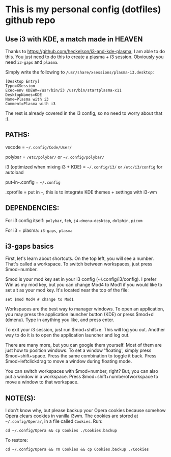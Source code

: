 # This is my personal config (dotfiles) github repo


## Use i3 with KDE, a match made in HEAVEN

Thanks to https://github.com/heckelson/i3-and-kde-plasma, I am able to do this. You just need to do this 
to create a plasma + i3 session. Obviously you need `i3-gaps` and `plasma`.

Simply write the following to `/usr/share/xsessions/plasma-i3.desktop`:
```
[Desktop Entry]
Type=XSession
Exec=env KDEWM=/usr/bin/i3 /usr/bin/startplasma-x11
DesktopNames=KDE
Name=Plasma with i3
Comment=Plasma with i3
```
The rest is already covered in the i3 config, so no need to worry about that :).
## PATHS:

vscode = `~/.config/Code/User/`

polybar = `/etc/polybar/` or `~/.config/polybar/`

i3 (optimized when mixing i3 + KDE) = `~/.config/i3/` or `/etc/i3/config` for autoload

put-in-.config = `~/.config`

.xprofile = put in `~`, this is to integrate KDE themes + settings with i3-wm

## DEPENDENCIES:

For i3 config itself: 
`polybar`, `feh`, `j4-dmenu-desktop`, `dolphin`, `picom`

For i3 + plasma: `i3-gaps`, `plasma`

## i3-gaps basics

First, let's learn about shortcuts. On the top left, you will see a number. That's called a workspace. To switch between workspaces, just 
press $mod+number. 

$mod is your mod key set in your i3 config (~/.config/i3/config). I prefer Win as my mod key, but you can change Mod4 to Mod1 
if you would like to set alt as your mod key. It's located near the top of the file:
```
set $mod Mod4 # change to Mod1
```
Workspaces are the best way to manager windows. To open an application, you may press the application launcher button (KDE) or press $mod+d (dmenu). Type in anything you like, and press enter. 

To exit your i3 session, just run $mod+shift+e. This will log you out. Another way to do it is to open the application launcher and log out. 

There are many more, but you can google them yourself. Most of them are just how to position windows. To set a window 'floating', simply press $mod+shift+space. Press the same combination to toggle it back. Press $mod+leftclickdrag to move a window during floating mode.

You can switch workspaces with $mod+number, right? But, you can also put a window in a workspace. Press $mod+shift+numberofworkspace to move a window to that workspace.
## NOTE(S):

I don't know why, but please backup your Opera cookies because somehow Opera
clears cookies in vanilla i3wm. The cookies are stored at `~/.config/Opera/`, in a file
called `Cookies`. Run:

```
cd ~/.config/Opera && cp Cookies ./Cookies.backup
```
To restore:
```
cd ~/.config/Opera && rm Cookies && cp Cookies.backup ./Cookies
```